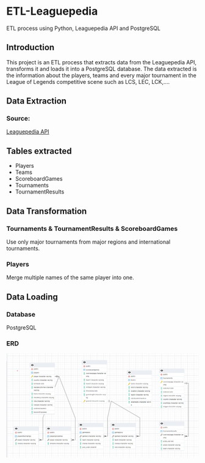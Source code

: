# ETL-Leaguepedia
 ETL process using Python, Leaguepedia API and PostgreSQL


## Introduction
This project is an ETL process that extracts data from the Leaguepedia API, transforms it and loads it into a PostgreSQL database. The data extracted is the information about the players, teams and every major tournament in the League of Legends competitive scene such as LCS, LEC, LCK,....

## Data Extraction
### Source: 
[Leaguepedia API](https://lol.fandom.com/wiki/Help:Leaguepedia_API)

## Tables extracted
- Players
- Teams
- ScoreboardGames
- Tournaments
- TournamentResults

## Data Transformation
### Tournaments & TournamentResults & ScoreboardGames
Use only major tournaments from major regions and international tournaments.

### Players
Merge multiple names of the same player into one.

## Data Loading
### Database
PostgreSQL

### ERD
![ERD](/ERD.png)






